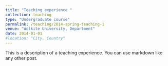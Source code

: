 ```yaml
---
title: "Teaching experience "
collection: teaching
type: "Undergraduate course"
permalink: /teaching/2014-spring-teaching-1
venue: "Wolkite University, Department"
date: 2014-01-01
#location: "City, Country"
---
```


This is a description of a teaching experience. You can use markdown like any other post.


